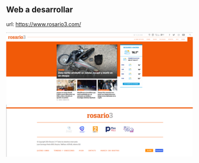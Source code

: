 
## Web a desarrollar

url: https://www.rosario3.com/

![alt text](assets/img/image.png)
![alt text](assets/img/footer.png)

